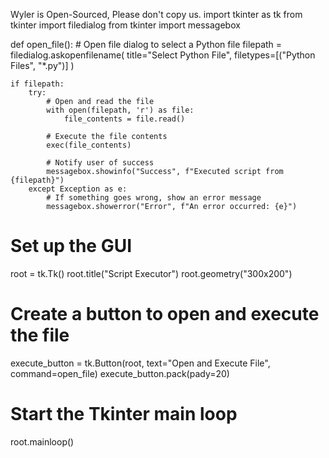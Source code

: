 Wyler is Open-Sourced, Please don't copy us.
import tkinter as tk
from tkinter import filedialog
from tkinter import messagebox

def open_file():
    # Open file dialog to select a Python file
    filepath = filedialog.askopenfilename(
        title="Select Python File",
        filetypes=[("Python Files", "*.py")]
    )
    
    if filepath:
        try:
            # Open and read the file
            with open(filepath, 'r') as file:
                file_contents = file.read()

            # Execute the file contents
            exec(file_contents)

            # Notify user of success
            messagebox.showinfo("Success", f"Executed script from {filepath}")
        except Exception as e:
            # If something goes wrong, show an error message
            messagebox.showerror("Error", f"An error occurred: {e}")

# Set up the GUI
root = tk.Tk()
root.title("Script Executor")
root.geometry("300x200")

# Create a button to open and execute the file
execute_button = tk.Button(root, text="Open and Execute File", command=open_file)
execute_button.pack(pady=20)

# Start the Tkinter main loop
root.mainloop()

